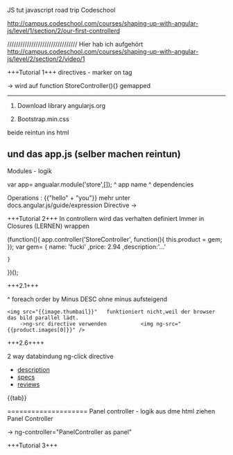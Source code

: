 JS tut javascript road trip Codeschool


http://campus.codeschool.com/courses/shaping-up-with-angular-js/level/1/section/2/our-first-controllerd

////////////////////////////////
Hier hab ich aufgehört http://campus.codeschool.com/courses/shaping-up-with-angular-js/level/2/section/2/video/1

+++Tutorial 1+++
directives - marker on tag

<body ng-controller="StoreContoller"> -> wird auf function StoreController(){} gemapped


-----------------------------------------
1. Download library angularjs.org

2. Bootstrap.min.css

beide reintun ins html


und das app.js (selber machen reintun)
-------------



Modules - logik 

var app= angualar.module('store',[]);
						   ^
						app name  ^ 
								dependencies

Operations : {{"hello" + "you"}} mehr unter docs.angular.js/guide/expression
Directive -> <div ng-dosomething="">

+++Tutorial 2+++
In controllern wird das verhalten definiert
Immer in Closures (LERNEN) wrappen

(function(){
	app.controller('StoreController', function(){
		this.product = gem;
	});
	var gem= {
		name: 'fucki'
		,price: 2.94
		,description:'...'

	}

})();

+++2.1+++
			<div ng-repeat="product in store.products| orderBy:'-price'">
															^
														foreach order by Minus DESC ohne minus aufsteigend

	<img src="{{image.thumbail}}"   funktioniert nicht,weil der browser das bild parallel lädt. 
		->ng-src directive verwenden           <img ng-src="{{product.images[0]}}" />
+++2.6++++


2 way databindung
ng-click directive
<section ng-init="tab = 1">
	<ul class="nav nav-pills">
	<!-- wird ative gesetzt wenn tab =1-->
		<li ng-class="{ active:tab === 1}"> <a href ng-click="tab = 1">description</a></li>
		<li> <a href ng-click="tab = 2">specs</a></li>
		<li> <a href ng-click="tab = 3">reviews</a></li>
	</ul>
	{{tab}}<!--wert von tab wird geupdet und ausgegeben -->
</section>


====================
Panel controller - logik aus dme html ziehen
Panel Controller

-> ng-controller="PanelController as panel"



+++Tutorial 3+++

